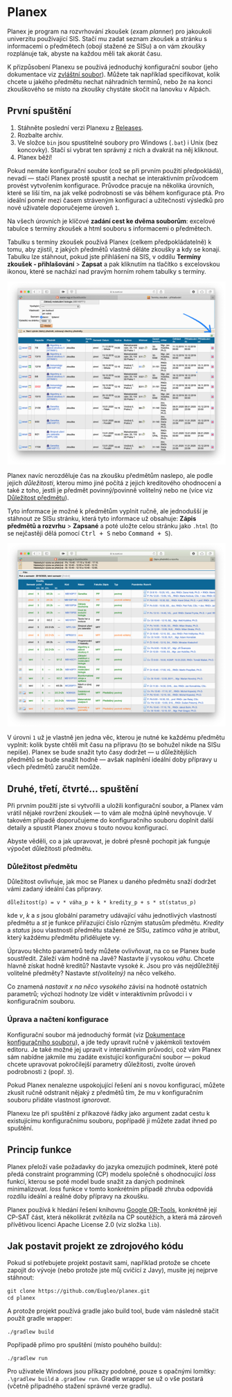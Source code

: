 # Planex

Planex je program na rozvrhování zkoušek (*ex*am *plan*ner) pro jakoukoli univerzitu používající SIS. Stačí mu zadat seznam zkoušek a stránku s informacemi o předmětech (obojí stažené ze SISu) a on vám zkoušky rozplánuje tak, abyste na každou měli tak akorát času.

K přizpůsobení Planexu se používá jednoduchý konfigurační soubor (jeho dokumentace viz [zvláštní soubor](config-doc.md)). Můžete tak například specifikovat, kolik chcete u jakého předmětu nechat náhradních termínů, nebo že na konci zkouškového se místo na zkoušky chystáte skočit na lanovku v Alpách.

## První spuštění

1. Stáhněte poslední verzi Planexu z [Releases](https://github.com/Eugleo/planex/releases).
2. Rozbalte archiv.
3. Ve složce `bin` jsou spustitelné soubory pro Windows (`.bat`) i Unix (bez koncovky). Stačí si vybrat ten správný z nich a dvakrát na něj kliknout.
4. Planex běží!

Pokud nemáte konfigurační soubor (což se při prvním použití předpokládá), nevadí — stačí Planex prostě spustit a nechat se interaktivním průvodcem provést vytvořením konfigurace. Průvodce pracuje na několika úrovních, které se liší tím, na jak velké podrobnosti se vás během konfigurace ptá. Pro ideální  poměr mezi časem stráveným konfigurací a užitečností výsledků pro nové uživatele doporučejeme úroveň `1`.

Na všech úrovních je klíčové **zadání cest ke dvěma souborům**: excelové tabulce s termíny zkoušek a html souboru s informacemi o předmětech.

Tabulku s termíny zkoušek používá Planex (celkem předpokládatelně) k tomu, aby zjistil, z jakých předmětů vlastně děláte zkoušky a kdy se konají. Tabulku lze stáhnout, pokud jste přihlášení na SIS, v oddílu **Termíny zkoušek - přihlašování** > **Zapsat** a pak kliknutím na tlačítko s excelovskou ikonou, které se nachází nad pravým horním rohem tabulky s termíny.

![Kde přesně tlačítko najít](imgs/sis-xlsx.png)

Planex navíc nerozděluje čas na zkoušku předmětům naslepo, ale podle jejich *důležitosti*, kterou mimo jiné počítá z jejich kreditového ohodnocení a také z toho, jestli je předmět povinný/povinně volitelný nebo ne (více viz [Důležitost předmětu](#důležitost-předmětu)). 

Tyto informace je možné k předmětům vyplnit ručně, ale jednodušší je stáhnout ze SISu stránku, která tyto informace už obsahuje:  **Zápis předmětů a rozvrhu** > **Zapsané** a poté uložte celou stránku jako `.html` (to se nejčastěji dělá pomocí <kbd>Ctrl + S</kbd> nebo <kbd>Command + S</kbd>).

![Zápis předmětů a rozvrhu](imgs/sis-html.png)

V úrovni `1` už je vlastně jen jedna věc, kterou je nutné ke každému předmětu vyplnit: kolik byste chtěli mít času na přípravu (to se bohužel nikde na SISu nepíše). Planex se bude snažit tyto časy dodržet — u důležitějších předmětů se bude snažit hodně — avšak naplnění ideální doby přípravy u všech předmětů zaručit nemůže.

## Druhé, třetí, čtvrté... spuštění

Při prvním použití jste si vytvořili a uložili konfigurační soubor, a Planex vám vrátil nějaké rovržení zkoušek — to vám ale možná úplně nevyhovuje. V takovém případě doporučujeme do konfiguračního souboru doplnit další detaily a spustit Planex znovu s touto novou konfigurací.

Abyste věděli, co a jak upravovat, je dobré přesně pochopit jak funguje výpočet důležitosti předmětu.

### Důležitost předmětu

Důležitost ovlivňuje, jak moc se Planex u daného předmětu snaží dodržet vámi zadaný ideální čas přípravy.

```
důležitost(p) = v * váha_p + k * kredity_p + s * st(status_p)
```

kde *v*, *k* a *s* jsou globální parametry udávající váhu jednotlivých vlastností předmětu a *st* je funkce přiřazující číslo různým statusům předmětu. *Kredity* a *status* jsou vlastnosti předmětu stažené ze SISu, zatímco *váha* je atribut, který každému předmětu přidělujete vy.

Úpravou těchto parametrů tedy můžete ovlivňovat, na co se Planex bude soustředit. Záleží vám hodně na Javě? Nastavte jí vysokou *váhu*. Chcete hlavně získat hodně kreditů? Nastavte vysoké *k*. Jsou pro vás nejdůležitějí volitelné předměty? Nastavte *st(volitelný)* na něco velkého.

Co znamená *nastavit x na něco vysokého* závisí na hodnotě ostatních parametrů; výchozí hodnoty lze vidět v interaktivním průvodci i v konfiguračním souboru.

### Úprava a načtení konfigurace

Konfigurační soubor má jednoduchý formát (viz [Dokumentace konfiguračního souboru](config-doc.md)), a jde tedy upravit ručně v jakémkoli textovém editoru. Je také možné jej upravit v interaktivním průvodci, což vám Planex sám nabídne jakmile mu zadáte existující konfigurační soubor — pokud chcete upravovat pokročilejší parametry důležitosti, zvolte úroveň podrobnosti `2` (popř. `3`).

Pokud Planex nenalezne uspokojující řešení ani s novou konfigurací, můžete zkusit ručně odstranit nějaký z předmětů tím, že mu v konfiguračním souboru přidáte vlastnost *ignorovat*. 

Planexu lze při spuštění z příkazové řádky jako argument zadat cestu k existujícímu konfiguračnímu souboru, popřípadě ji můžete zadat ihned po spuštění. 

## Princip funkce

Planex přeloží vaše požadavky do jazyka omezujích podmínek, které poté předá constraint programming (CP) modelu společně s ohodnocující *loss* funkcí, kterou se poté model bude snažit za daných podmínek minimalizovat. *loss* funkce v tomto konkrétním případě zhruba odpovídá rozdílu ideální a reálné doby přípravy na zkoušku.

Planex používá k hledání řešení knihovnu [Google OR-Tools](https://github.com/google/or-tools), konkrétně její CP-SAT část, která několikrát zvítězila na CP soutěžích, a která má zároveň přívětivou licenci Apache License 2.0 (viz složka `lib`).

## Jak postavit projekt ze zdrojového kódu

Pokud si potřebujete projekt postavit sami, například protože se chcete zapojit do vývoje (nebo protože jste můj cvičící z Javy), musíte jej nejprve stáhnout:

```shell script
git clone https://github.com/Eugleo/planex.git
cd planex
```

A protože projekt používá gradle jako build tool, bude vám následně stačit použít gradle wrapper:

```shell script
./gradlew build
```

Popřípadě přímo pro spuštění (místo pouhého buildu):
 
```shell script
./gradlew run
```

Pro uživatele Windows jsou příkazy podobné, pouze s opačnými lomítky: `.\gradlew build` a `.gradlew run`. Gradle wrapper se už o vše postará (včetně případného stažení správné verze gradlu).